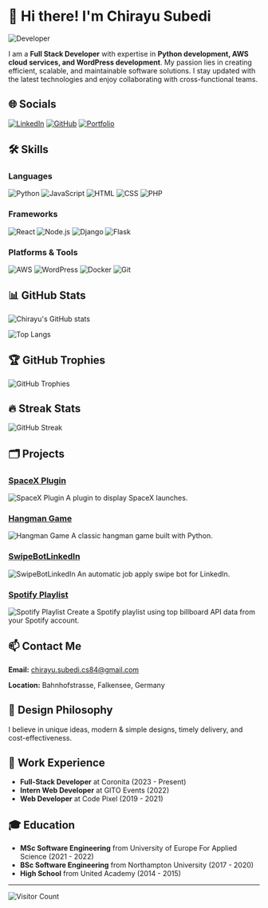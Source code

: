 # 👋 Hi there! I'm Chirayu Subedi

![Developer](https://i.giphy.com/media/v1.Y2lkPTc5MGI3NjExYWwwaHZ5MGVsMTdrbmRnZmV2NzJrOGpkYzA2OW10cjNsOTdyZHN2dSZlcD12MV9pbnRlcm5hbF9naWZfYnlfaWQmY3Q9Zw/VTtANKl0beDFQRLDTh/giphy.gif)

I am a **Full Stack Developer** with expertise in **Python development, AWS cloud services, and WordPress development**. My passion lies in creating efficient, scalable, and maintainable software solutions. I stay updated with the latest technologies and enjoy collaborating with cross-functional teams.

## 🌐 Socials

[![LinkedIn](https://img.shields.io/badge/LinkedIn-0A66C2?style=for-the-badge&logo=linkedin&logoColor=white)](https://linkedin.com/in/chirayu-subedi)
[![GitHub](https://img.shields.io/badge/GitHub-181717?style=for-the-badge&logo=github&logoColor=white)](https://github.com/ChirayuSubedi)
[![Portfolio](https://img.shields.io/badge/Portfolio-000000?style=for-the-badge&logo=vercel&logoColor=white)](https://chirayusubedi.com)

## 🛠️ Skills

### Languages
![Python](https://img.shields.io/badge/Python-3776AB?style=for-the-badge&logo=python&logoColor=white) ![JavaScript](https://img.shields.io/badge/JavaScript-F7DF1E?style=for-the-badge&logo=javascript&logoColor=black) ![HTML](https://img.shields.io/badge/HTML-E34F26?style=for-the-badge&logo=html5&logoColor=white) ![CSS](https://img.shields.io/badge/CSS-1572B6?style=for-the-badge&logo=css3&logoColor=white) ![PHP](https://img.shields.io/badge/PHP-777BB4?style=for-the-badge&logo=php&logoColor=white)

### Frameworks
![React](https://img.shields.io/badge/React-20232A?style=for-the-badge&logo=react&logoColor=61DAFB) ![Node.js](https://img.shields.io/badge/Node.js-339933?style=for-the-badge&logo=nodedotjs&logoColor=white) ![Django](https://img.shields.io/badge/Django-092E20?style=for-the-badge&logo=django&logoColor=white) ![Flask](https://img.shields.io/badge/Flask-000000?style=for-the-badge&logo=flask&logoColor=white)

### Platforms & Tools
![AWS](https://img.shields.io/badge/AWS-232F3E?style=for-the-badge&logo=amazonaws&logoColor=white) ![WordPress](https://img.shields.io/badge/WordPress-21759B?style=for-the-badge&logo=wordpress&logoColor=white) ![Docker](https://img.shields.io/badge/Docker-2496ED?style=for-the-badge&logo=docker&logoColor=white) ![Git](https://img.shields.io/badge/Git-F05032?style=for-the-badge&logo=git&logoColor=white)

## 📊 GitHub Stats

![Chirayu's GitHub stats](https://github-readme-stats.vercel.app/api?username=ChirayuSubedi&show_icons=true&theme=radical)

![Top Langs](https://github-readme-stats.vercel.app/api/top-langs/?username=ChirayuSubedi&layout=compact&theme=radical)

## 🏆 GitHub Trophies

![GitHub Trophies](https://github-profile-trophy.vercel.app/?username=ChirayuSubedi&theme=radical)

## 🔥 Streak Stats

![GitHub Streak](https://github-readme-streak-stats.herokuapp.com/?user=ChirayuSubedi&theme=radical)

## 🗂️ Projects

### [SpaceX Plugin](https://github.com/ChirayuSubedi/SpaceX-plugin)
![SpaceX Plugin](https://i.imgur.com/UXDkHSc.jpg)
A plugin to display SpaceX launches.

### [Hangman Game](https://github.com/ChirayuSubedi/hangman_game)
![Hangman Game](https://i.imgur.com/A3WZW2J.jpg)
A classic hangman game built with Python.

### [SwipeBotLinkedIn](https://github.com/ChirayuSubedi/SwipeBotLinkedIn)
![SwipeBotLinkedIn](https://i.imgur.com/MXL2bOn.jpg)
An automatic job apply swipe bot for LinkedIn.

### [Spotify Playlist](https://github.com/ChirayuSubedi/SpotifyPlaylist)
![Spotify Playlist](https://i.imgur.com/QIb1R5C.jpg)
Create a Spotify playlist using top billboard API data from your Spotify account.

## 📫 Contact Me

**Email:** chirayu.subedi.cs84@gmail.com

**Location:** Bahnhofstrasse, Falkensee, Germany

## 🎨 Design Philosophy

I believe in unique ideas, modern & simple designs, timely delivery, and cost-effectiveness.

## 💼 Work Experience

- **Full-Stack Developer** at Coronita (2023 - Present)
- **Intern Web Developer** at GITO Events (2022)
- **Web Developer** at Code Pixel (2019 - 2021)

## 🎓 Education

- **MSc Software Engineering** from University of Europe For Applied Science (2021 - 2022)
- **BSc Software Engineering** from Northampton University (2017 - 2020)
- **High School** from United Academy (2014 - 2015)

---

![Visitor Count](https://komarev.com/ghpvc/?username=ChirayuSubedi&color=blue)

